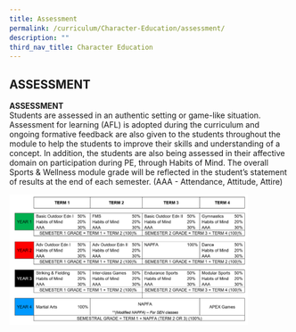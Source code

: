 ```yaml
---
title: Assessment
permalink: /curriculum/Character-Education/assessment/
description: ""
third_nav_title: Character Education
---
```

## ASSESSMENT

**ASSESSMENT**<br>
Students are assessed in an authentic setting or game-like situation. Assessment for learning (AFL) is adopted during the curriculum and ongoing formative feedback are also given to the students throughout the module to help the students to improve their skills and understanding of a concept. In addition, the students are also being assessed in their affective domain on participation during PE, through Habits of Mind. The overall Sports & Wellness module grade will be reflected in the student’s statement of results at the end of each semester. (AAA - Attendance, Attitude, Attire)

<img src="/images/assessment.png" style="width:85%">